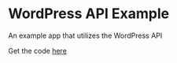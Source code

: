 # WordPress API Example

An example app that utilizes the WordPress API

Get the code [here](https://github.com/dhmgroup/dart-wp/tree/master/example)
